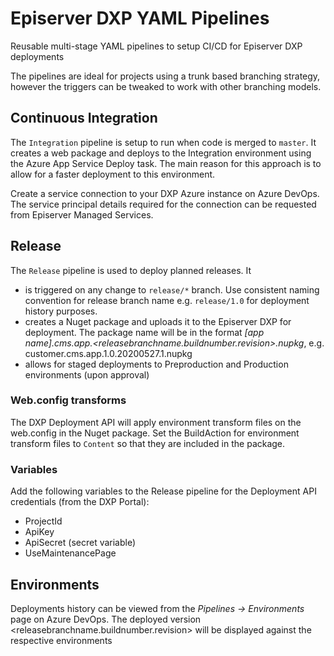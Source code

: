 # Episerver DXP YAML Pipelines
Reusable multi-stage YAML pipelines to setup CI/CD for Episerver DXP deployments

The pipelines are ideal for projects using a trunk based branching strategy, however the triggers can be tweaked to work with other branching models.

## Continuous Integration

The `Integration` pipeline is setup to run when code is merged to `master`. It creates a web package and deploys to the Integration environment using the Azure App Service Deploy task. The main reason for this approach is to allow for a faster deployment to this environment.

Create a service connection to your DXP Azure instance on Azure DevOps. The service principal details required for the connection can be requested from Episerver Managed Services.

## Release

The `Release` pipeline is used to deploy planned releases. It 
- is triggered on any change to `release/*` branch. Use consistent naming convention for release branch name e.g. `release/1.0` for deployment history purposes.
- creates a Nuget package and uploads it to the Episerver DXP for deployment. The package name will be in the format _[app name].cms.app.<releasebranchname.buildnumber.revision>.nupkg_, e.g. customer.cms.app.1.0.20200527.1.nupkg
- allows for staged deployments to Preproduction and Production environments (upon approval) 

### Web.config transforms

The DXP Deployment API will apply environment transform files on the web.config in the Nuget package. Set the BuildAction for environment transform files to `Content` so that they are included in the package.

### Variables

Add the following variables to the Release pipeline for the Deployment API credentials (from the DXP Portal):
- ProjectId
- ApiKey
- ApiSecret (secret variable)
- UseMaintenancePage

## Environments

Deployments history can be viewed from the _Pipelines -> Environments_ page on Azure DevOps. The deployed version <releasebranchname.buildnumber.revision> will be displayed against the respective environments

